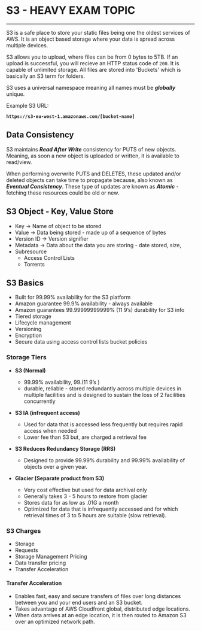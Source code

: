# S3 - HEAVY EXAM TOPIC

---

S3 is a safe place to store your static files being one the oldest services of AWS. It is an object based storage where your data is spread across multiple devices.

S3 allows you to upload, where files can be from 0 bytes to 5TB. If an upload is successful, you will recieve an HTTP status code of `200`.
It is capable of unlimited storage. All files are stored into 'Buckets' which is basically an S3 term for folders.

S3 uses a universal namespace meaning all names must be **_globally_** unique.

Example S3 URL:

**`https://s3-eu-west-1.amazonaws.com/[bucket-name]`**

## Data Consistency

S3 maintains **_Read After Write_** consistency for PUTS of new objects. Meaning, as soon a new object is uploaded or written, it is available to read/view.

When performing overwrite PUTS and DELETES, these updated and/or deleted objects can take time to propagate because, also known as **_Eventual Consistency_**. These type of updates are known as **_Atomic_** - fetching these resources could be old or new.

## S3 Object - Key, Value Store

- Key -> Name of object to be stored
- Value -> Data being stored - made up of a sequence of bytes
- Version ID -> Version signifier
- Metadata -> Data about the data you are storing - date stored, size, 
- Subresource
    - Access Control Lists
    - Torrents

## S3 Basics 

- Built for 99.99% availability for the S3 platform
- Amazon guarantee 99.9% availability - always available
- Amazon guarantees 99.99999999999% (11 9’s) durability for S3 info
- Tiered storage
- Lifecycle management
- Versioning
- Encryption
- Secure data using access control lists bucket policies

### Storage Tiers 

- **S3 (Normal)**
	- 99.99% availability, 99.(11 9’s )
	- durable, reliable - stored redundantly across multiple devices in multiple facilities and is designed to sustain the loss of 2 facilities concurrently

- **S3 IA (infrequent access)**
	- Used for data that is accessed less frequently but requires rapid access when needed
	- Lower fee than S3 but, are charged a retrieval fee

- **S3 Reduces Redundancy Storage (RRS)** 
	- Designed to provide 99.99% durability and 99.99% availability of objects over a given year.

- **Glacier (Separate product from S3)**
	- Very cost effective but used for data archival only
	- Generally takes 3 - 5 hours to restore from glacier
    - Stores data for as low as .01G a month
    - Optimized for data that is infrequently accessed and for which retrieval times of 3 to 5 hours are suitable (slow retrieval).

### S3 Charges
- Storage
- Requests
- Storage Management Pricing
- Data transfer pricing
- Transfer Acceleration

#### Transfer Acceleration

- Enables fast, easy and secure transfers of files over long distances between you and your end users and an S3 bucket.
- Takes advantage of AWS Cloudfront global, distributed edge locations.
- When data arrives at an edge location, it is then routed to Amazon S3 over an optimized network path.
